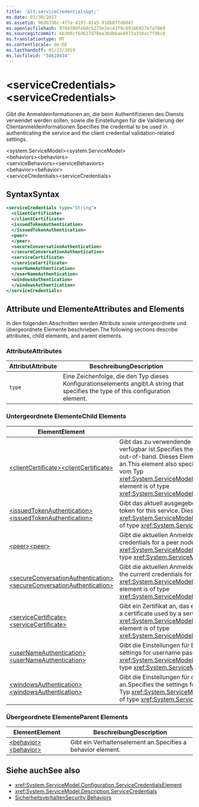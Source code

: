 ```yaml
---
title: '&lt;serviceCredentials&gt;'
ms.date: 03/30/2017
ms.assetid: 96db336c-4f7a-4193-81a5-910b8ffd804f
ms.openlocfilehash: 978439dfeb0c5275e2ec43f9c891b6927e7a7869
ms.sourcegitcommit: 6b308cf6d627d78ee36dbbae8972a310ac7fd6c8
ms.translationtype: MT
ms.contentlocale: de-DE
ms.lasthandoff: 01/23/2019
ms.locfileid: "54610434"
---
```

# <a name="ltservicecredentialsgt"></a><span data-ttu-id="eaeb4-102">&lt;serviceCredentials&gt;</span><span class="sxs-lookup"><span data-stu-id="eaeb4-102">&lt;serviceCredentials&gt;</span></span>
<span data-ttu-id="eaeb4-103">Gibt die Anmeldeinformationen an, die beim Authentifizieren des Diensts verwendet werden sollen, sowie die Einstellungen für die Validierung der Clientanmeldeinformationen.</span><span class="sxs-lookup"><span data-stu-id="eaeb4-103">Specifies the credential to be used in authenticating the service and the client credential validation-related settings.</span></span>  
  
 <span data-ttu-id="eaeb4-104">\<system.ServiceModel></span><span class="sxs-lookup"><span data-stu-id="eaeb4-104">\<system.ServiceModel></span></span>  
<span data-ttu-id="eaeb4-105">\<behaviors></span><span class="sxs-lookup"><span data-stu-id="eaeb4-105">\<behaviors></span></span>  
<span data-ttu-id="eaeb4-106">\<serviceBehaviors></span><span class="sxs-lookup"><span data-stu-id="eaeb4-106">\<serviceBehaviors></span></span>  
<span data-ttu-id="eaeb4-107">\<behavior></span><span class="sxs-lookup"><span data-stu-id="eaeb4-107">\<behavior></span></span>  
<span data-ttu-id="eaeb4-108">\<serviceCredentials></span><span class="sxs-lookup"><span data-stu-id="eaeb4-108">\<serviceCredentials></span></span>  
  
## <a name="syntax"></a><span data-ttu-id="eaeb4-109">Syntax</span><span class="sxs-lookup"><span data-stu-id="eaeb4-109">Syntax</span></span>  
  
```xml  
<serviceCredentials type="String">
  <clientCertificate>
  </clientCertificate>
  <issuedTokenAuthentication>
  </issuedTokenAuthentication>
  <peer>
  </peer>
  <secureConversationAuthentication>
  </secureConversationAuthentication>
  <serviceCertificate>
  </serviceCertificate>
  <userNameAuthentication>
  </userNameAuthentication>
  <windowsAuthentication>
  </windowsAuthentication>
</serviceCredentials>
```  
  
## <a name="attributes-and-elements"></a><span data-ttu-id="eaeb4-110">Attribute und Elemente</span><span class="sxs-lookup"><span data-stu-id="eaeb4-110">Attributes and Elements</span></span>  
 <span data-ttu-id="eaeb4-111">In den folgenden Abschnitten werden Attribute sowie untergeordnete und übergeordnete Elemente beschrieben.</span><span class="sxs-lookup"><span data-stu-id="eaeb4-111">The following sections describe attributes, child elements, and parent elements.</span></span>  
  
### <a name="attributes"></a><span data-ttu-id="eaeb4-112">Attribute</span><span class="sxs-lookup"><span data-stu-id="eaeb4-112">Attributes</span></span>  
  
|<span data-ttu-id="eaeb4-113">Attribut</span><span class="sxs-lookup"><span data-stu-id="eaeb4-113">Attribute</span></span>|<span data-ttu-id="eaeb4-114">Beschreibung</span><span class="sxs-lookup"><span data-stu-id="eaeb4-114">Description</span></span>|  
|---------------|-----------------|  
|`type`|<span data-ttu-id="eaeb4-115">Eine Zeichenfolge, die den Typ dieses Konfigurationselements angibt.</span><span class="sxs-lookup"><span data-stu-id="eaeb4-115">A string that specifies the type of this configuration element.</span></span>|  
  
### <a name="child-elements"></a><span data-ttu-id="eaeb4-116">Untergeordnete Elemente</span><span class="sxs-lookup"><span data-stu-id="eaeb4-116">Child Elements</span></span>  
  
|<span data-ttu-id="eaeb4-117">Element</span><span class="sxs-lookup"><span data-stu-id="eaeb4-117">Element</span></span>|<span data-ttu-id="eaeb4-118">Beschreibung</span><span class="sxs-lookup"><span data-stu-id="eaeb4-118">Description</span></span>|  
|-------------|-----------------|  
|[<span data-ttu-id="eaeb4-119">\<clientCertificate></span><span class="sxs-lookup"><span data-stu-id="eaeb4-119">\<clientCertificate></span></span>](../../../../../docs/framework/configure-apps/file-schema/wcf/clientcertificate-of-servicecredentials.md)|<span data-ttu-id="eaeb4-120">Gibt das zu verwendende Clientzertifikat an, wenn das Clientzertifikat out-of-band verfügbar ist.</span><span class="sxs-lookup"><span data-stu-id="eaeb4-120">Specifies the certificate to be used when the client certificate is available out-of-band.</span></span> <span data-ttu-id="eaeb4-121">Dieses Element gibt auch Clientzertifikats-Validierungseinstellungen an.</span><span class="sxs-lookup"><span data-stu-id="eaeb4-121">This element also specifies client certificate validation settings.</span></span> <span data-ttu-id="eaeb4-122">Dieses Element ist vom Typ <xref:System.ServiceModel.Configuration.X509InitiatorCertificateServiceElement>.</span><span class="sxs-lookup"><span data-stu-id="eaeb4-122">This element is of type <xref:System.ServiceModel.Configuration.X509InitiatorCertificateServiceElement>.</span></span>|  
|[<span data-ttu-id="eaeb4-123">\<issuedTokenAuthentication></span><span class="sxs-lookup"><span data-stu-id="eaeb4-123">\<issuedTokenAuthentication></span></span>](../../../../../docs/framework/configure-apps/file-schema/wcf/issuedtokenauthentication-of-servicecredentials.md)|<span data-ttu-id="eaeb4-124">Gibt das aktuell ausgegebene Token für diesen Dienst an.</span><span class="sxs-lookup"><span data-stu-id="eaeb4-124">Specifies the current issued token for this service.</span></span> <span data-ttu-id="eaeb4-125">Dieses Element ist vom Typ <xref:System.ServiceModel.Configuration.IssuedTokenServiceElement>.</span><span class="sxs-lookup"><span data-stu-id="eaeb4-125">This element is of type <xref:System.ServiceModel.Configuration.IssuedTokenServiceElement>.</span></span>|  
|[<span data-ttu-id="eaeb4-126">\<peer></span><span class="sxs-lookup"><span data-stu-id="eaeb4-126">\<peer></span></span>](../../../../../docs/framework/configure-apps/file-schema/wcf/peer-of-servicecredentials.md)|<span data-ttu-id="eaeb4-127">Gibt die aktuellen Anmeldeinformationen für einen Peerknoten an.</span><span class="sxs-lookup"><span data-stu-id="eaeb4-127">Specifies the current credentials for a peer node.</span></span> <span data-ttu-id="eaeb4-128">Dieses Element ist vom Typ <xref:System.ServiceModel.Configuration.PeerCredentialElement>.</span><span class="sxs-lookup"><span data-stu-id="eaeb4-128">This element is of type <xref:System.ServiceModel.Configuration.PeerCredentialElement>.</span></span>|  
|[<span data-ttu-id="eaeb4-129">\<secureConversationAuthentication></span><span class="sxs-lookup"><span data-stu-id="eaeb4-129">\<secureConversationAuthentication></span></span>](../../../../../docs/framework/configure-apps/file-schema/wcf/secureconversationauthentication-of-servicecredential.md)|<span data-ttu-id="eaeb4-130">Gibt die aktuellen Anmeldeinformationen für eine sichere Unterhaltung an.</span><span class="sxs-lookup"><span data-stu-id="eaeb4-130">Specifies the current credentials for a secure conversation.</span></span> <span data-ttu-id="eaeb4-131">Dieses Element ist vom Typ <xref:System.ServiceModel.Configuration.SecureConversationServiceElement>.</span><span class="sxs-lookup"><span data-stu-id="eaeb4-131">This element is of type <xref:System.ServiceModel.Configuration.SecureConversationServiceElement>.</span></span>|  
|[<span data-ttu-id="eaeb4-132">\<serviceCertificate></span><span class="sxs-lookup"><span data-stu-id="eaeb4-132">\<serviceCertificate></span></span>](../../../../../docs/framework/configure-apps/file-schema/wcf/servicecertificate-of-servicecredentials.md)|<span data-ttu-id="eaeb4-133">Gibt ein Zertifikat an, das ein Dienst für die eigene Identifizierung verwendet.</span><span class="sxs-lookup"><span data-stu-id="eaeb4-133">Specifies a certificate used by a service to identify itself.</span></span> <span data-ttu-id="eaeb4-134">Dieses Element ist vom Typ <xref:System.ServiceModel.Configuration.X509RecipientCertificateServiceElement>.</span><span class="sxs-lookup"><span data-stu-id="eaeb4-134">This element is of type <xref:System.ServiceModel.Configuration.X509RecipientCertificateServiceElement>.</span></span>|  
|[<span data-ttu-id="eaeb4-135">\<userNameAuthentication></span><span class="sxs-lookup"><span data-stu-id="eaeb4-135">\<userNameAuthentication></span></span>](../../../../../docs/framework/configure-apps/file-schema/wcf/usernameauthentication.md)|<span data-ttu-id="eaeb4-136">Gibt die Einstellungen für Benutzernamen- und Kennwortvalidierung an.</span><span class="sxs-lookup"><span data-stu-id="eaeb4-136">Specifies the settings for username password validation.</span></span> <span data-ttu-id="eaeb4-137">Dieses Element ist vom Typ <xref:System.ServiceModel.Configuration.UserNameServiceElement>.</span><span class="sxs-lookup"><span data-stu-id="eaeb4-137">This element is of type <xref:System.ServiceModel.Configuration.UserNameServiceElement>.</span></span>|  
|[<span data-ttu-id="eaeb4-138">\<windowsAuthentication></span><span class="sxs-lookup"><span data-stu-id="eaeb4-138">\<windowsAuthentication></span></span>](../../../../../docs/framework/configure-apps/file-schema/wcf/windowsauthentication-of-servicecredentials.md)|<span data-ttu-id="eaeb4-139">Gibt die Einstellungen für die Validierung der Windows-Anmeldeinformationen an.</span><span class="sxs-lookup"><span data-stu-id="eaeb4-139">Specifies the settings for Windows credential validation.</span></span> <span data-ttu-id="eaeb4-140">Dieses Element ist vom Typ <xref:System.ServiceModel.Configuration.WindowsServiceElement>.</span><span class="sxs-lookup"><span data-stu-id="eaeb4-140">This element is of type <xref:System.ServiceModel.Configuration.WindowsServiceElement>.</span></span>|  
  
### <a name="parent-elements"></a><span data-ttu-id="eaeb4-141">Übergeordnete Elemente</span><span class="sxs-lookup"><span data-stu-id="eaeb4-141">Parent Elements</span></span>  
  
|<span data-ttu-id="eaeb4-142">Element</span><span class="sxs-lookup"><span data-stu-id="eaeb4-142">Element</span></span>|<span data-ttu-id="eaeb4-143">Beschreibung</span><span class="sxs-lookup"><span data-stu-id="eaeb4-143">Description</span></span>|  
|-------------|-----------------|  
|[<span data-ttu-id="eaeb4-144">\<behavior></span><span class="sxs-lookup"><span data-stu-id="eaeb4-144">\<behavior></span></span>](../../../../../docs/framework/configure-apps/file-schema/wcf/behavior-of-endpointbehaviors.md)|<span data-ttu-id="eaeb4-145">Gibt ein Verhaltenselement an.</span><span class="sxs-lookup"><span data-stu-id="eaeb4-145">Specifies a behavior element.</span></span>|  
  
## <a name="see-also"></a><span data-ttu-id="eaeb4-146">Siehe auch</span><span class="sxs-lookup"><span data-stu-id="eaeb4-146">See also</span></span>
- <xref:System.ServiceModel.Configuration.ServiceCredentialsElement>
- <xref:System.ServiceModel.Description.ServiceCredentials>
- [<span data-ttu-id="eaeb4-147">Sicherheitsverhalten</span><span class="sxs-lookup"><span data-stu-id="eaeb4-147">Security Behaviors</span></span>](../../../../../docs/framework/wcf/feature-details/security-behaviors-in-wcf.md)
